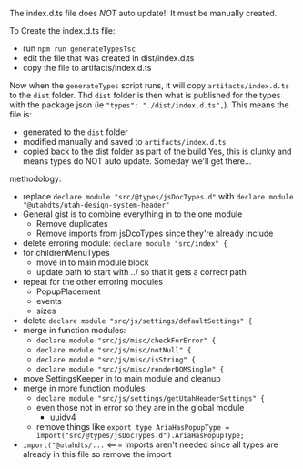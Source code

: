 The index.d.ts file does *NOT* auto update!! It must be manually created.

To Create the index.d.ts file:
  * run `npm run generateTypesTsc`
  * edit the file that was created in dist/index.d.ts
  * copy the file to artifacts/index.d.ts

Now when the `generateTypes` script runs, it will copy `artifacts/index.d.ts` to the `dist` folder.
Thd `dist` folder is then what is published for the types with the package.json (ie `"types": "./dist/index.d.ts",`).
This means the file is:
* generated to the `dist` folder
* modified manually and saved to `artifacts/index.d.ts`
* copied back to the dist folder as part of the build
Yes, this is clunky and means types do NOT auto update. Someday we'll get there...


methodology:
  * replace `declare module "src/@types/jsDocTypes.d"` with `declare module "@utahdts/utah-design-system-header"`
  * General gist is to combine everything in to the one module
    * Remove duplicates
    * Remove imports from jsDcoTypes since they're already include
  * delete erroring module: `declare module "src/index" {`
  * for childrenMenuTypes
    * move in to main module block
    * update path to start with ../ so that it gets a correct path
  * repeat for the other erroring modules
    * PopupPlacement
    * events
    * sizes
  * delete `declare module "src/js/settings/defaultSettings" {`
  * merge in function modules:
    * `declare module "src/js/misc/checkForError" {`
    * `declare module "src/js/misc/notNull" {`
    * `declare module "src/js/misc/isString" {`
    * `declare module "src/js/misc/renderDOMSingle" {`
  * move SettingsKeeper in to main module and cleanup
  * merge in more function modules:
    * `declare module "src/js/settings/getUtahHeaderSettings" {`
    * even those not in error so they are in the global module
      * uuidv4
    * remove things like `export type AriaHasPopupType = import("src/@types/jsDocTypes.d").AriaHasPopupType;`
  * `import("@utahdts/...` <=== imports aren't needed since all types are already in this file so remove the import
